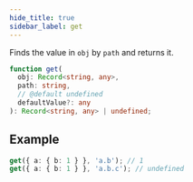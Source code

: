 ```yaml
---
hide_title: true
sidebar_label: get
---
```


Finds the value in `obj` by `path` and returns it.

```typescript
function get(
  obj: Record<string, any>,
  path: string,
  // @default undefined
  defaultValue?: any
): Record<string, any> | undefined;
```

## Example

```typescript
get({ a: { b: 1 } }, 'a.b'); // 1
get({ a: { b: 1 } }, 'a.b.c'); // undefined
```
